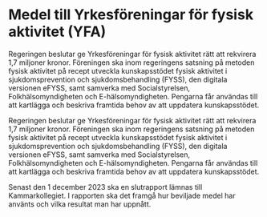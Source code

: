 # Medel till Yrkesföreningar för fysisk aktivitet (YFA)

Regeringen beslutar ge Yrkesföreningar för fysisk aktivitet rätt att rekvirera 1,7 miljoner kronor. Föreningen ska inom regeringens satsning på metoden fysisk aktivitet på recept utveckla kunskapsstödet fysisk aktivitet i sjukdomsprevention och sjukdomsbehandling (FYSS), den digitala versionen eFYSS, samt samverka med Socialstyrelsen, Folkhälsomyndigheten och E-hälsomyndigheten. Pengarna får användas till att kartlägga och beskriva framtida behov av att uppdatera kunskapsstödet.

Regeringen beslutar ge Yrkesföreningar för fysisk aktivitet rätt att rekvirera 1,7 miljoner kronor. Föreningen ska inom regeringens satsning på metoden fysisk aktivitet på recept utveckla kunskapsstödet fysisk aktivitet i sjukdomsprevention och sjukdomsbehandling (FYSS), den digitala versionen eFYSS, samt samverka med Socialstyrelsen, Folkhälsomyndigheten och E-hälsomyndigheten. Pengarna får användas till att kartlägga och beskriva framtida behov av att uppdatera kunskapsstödet.

Senast den 1 december 2023 ska en slutrapport lämnas till Kammarkollegiet. I rapporten ska det framgå hur beviljade medel har använts och vilka resultat man har uppnått.
